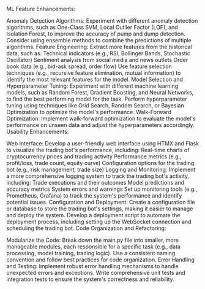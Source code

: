 ML Feature Enhancements:

Anomaly Detection Algorithms:
Experiment with different anomaly detection algorithms, such as One-Class SVM, Local Outlier Factor (LOF), and Isolation Forest, to improve the accuracy of pump and dump detection.
Consider using ensemble methods to combine the predictions of multiple algorithms.
Feature Engineering:
Extract more features from the historical data, such as:
Technical indicators (e.g., RSI, Bollinger Bands, Stochastic Oscillator)
Sentiment analysis from social media and news outlets
Order book data (e.g., bid-ask spread, order flow)
Use feature selection techniques (e.g., recursive feature elimination, mutual information) to identify the most relevant features for the model.
Model Selection and Hyperparameter Tuning:
Experiment with different machine learning models, such as Random Forest, Gradient Boosting, and Neural Networks, to find the best performing model for the task.
Perform hyperparameter tuning using techniques like Grid Search, Random Search, or Bayesian Optimization to optimize the model's performance.
Walk-Forward Optimization:
Implement walk-forward optimization to evaluate the model's performance on unseen data and adjust the hyperparameters accordingly.
Usability Enhancements:

Web Interface:
Develop a user-friendly web interface using HTMX and Flask to visualize the trading bot's performance, including:
Real-time charts of cryptocurrency prices and trading activity
Performance metrics (e.g., profit/loss, trade count, equity curve)
Configuration options for the trading bot (e.g., risk management, trade size)
Logging and Monitoring:
Implement a more comprehensive logging system to track the trading bot's activity, including:
Trade executions and their outcomes
Model predictions and accuracy metrics
System errors and warnings
Set up monitoring tools (e.g., Prometheus, Grafana) to track the system's performance and identify potential issues.
Configuration and Deployment:
Create a configuration file or database to store the trading bot's settings, making it easier to manage and deploy the system.
Develop a deployment script to automate the deployment process, including setting up the WebSocket connection and scheduling the trading bot.
Code Organization and Refactoring:

Modularize the Code:
Break down the main.py file into smaller, more manageable modules, each responsible for a specific task (e.g., data processing, model training, trading logic).
Use a consistent naming convention and follow best practices for code organization.
Error Handling and Testing:
Implement robust error handling mechanisms to handle unexpected errors and exceptions.
Write comprehensive unit tests and integration tests to ensure the system's correctness and reliability.